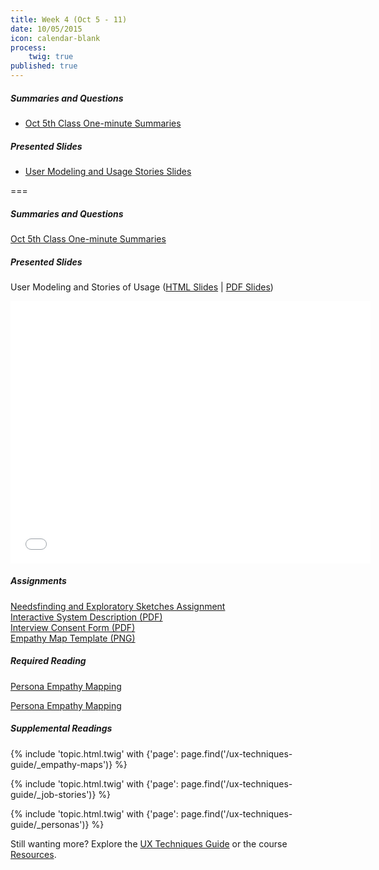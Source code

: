 ```yaml
---
title: Week 4 (Oct 5 - 11)
date: 10/05/2015
icon: calendar-blank
process:
    twig: true
published: true
---
```


##### Summaries and Questions
*   [Oct 5th Class One-minute Summaries](https://canvas.sfu.ca/courses/22099/discussion_topics/382626)

##### Presented Slides
*   [User Modeling and Usage Stories Slides](http://slides.com/paulhibbitts/cmpt-363-153-user-modeling-and-stories-of-usage#/)  

===

##### Summaries and Questions
[Oct 5th Class One-minute Summaries](https://canvas.sfu.ca/courses/22099/discussion_topics/382626)

##### Presented Slides  
User Modeling and Stories of Usage ([HTML Slides](http://slides.com/paulhibbitts/cmpt-363-153-user-modeling-and-stories-of-usage#/) | [PDF Slides](http://1drv.ms/1JXAlA5))

<div class="row">
  <div class="col s10">
    <div class="video-container"><iframe src="//slides.com/paulhibbitts/cmpt-363-153-user-modeling-and-stories-of-usage/embed?style=light" width="576" height="420" scrolling="no" frameborder="0" webkitallowfullscreen mozallowfullscreen allowfullscreen></iframe></div>
    </div>
  </div>

##### Assignments  
[Needsfinding and Exploratory Sketches Assignment](https://canvas.sfu.ca/courses/22099/assignments/112758)  
[Interactive System Description (PDF)](http://1drv.ms/1iPGh3x)  
[Interview Consent Form (PDF)](http://1drv.ms/1L2NZCc)  
[Empathy Map Template (PNG)](http://www.innovationlabs.org.uk/wp-content/uploads/2014/04/Empathy-Map-No-Stickies.png)  

##### Required Reading  
[Persona Empathy Mapping](http://www.cooper.com/journal/2014/05/persona-empathy-mapping)
<style>iframe.embedly-card{float:left;}</style>
<div class="row"> <div class="col s10">
  <a class="embedly-card" href="http://www.cooper.com/journal/2014/05/persona-empathy-mapping">Persona Empathy Mapping</a>
<script async src="//cdn.embedly.com/widgets/platform.js" charset="UTF-8"></script></div></div>

##### Supplemental Readings
{% include 'topic.html.twig' with {'page': page.find('/ux-techniques-guide/_empathy-maps')} %}  

{% include 'topic.html.twig' with {'page': page.find('/ux-techniques-guide/_job-stories')} %}  

{% include 'topic.html.twig' with {'page': page.find('/ux-techniques-guide/_personas')} %}  

Still wanting more? Explore the [UX Techniques Guide](../../ux-techniques-guide) or the course [Resources](../../resources).  
